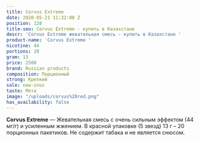 ```yaml
---
title: Corvus Extreme
date: 2020-05-21 11:32:00 Z
position: 128
title-seo: Corvus Extreme - купить в Казахстане
descr: 'Corvus Extreme жевательная смесь - купить в Казахстане '
product-name: 'Corvus Extreme '
nicotine: 44
portions: 20
gram: 13
price: 2500
brand: Russian products
composition: Порционный
strong: Крепкий
sale: new-snus
taste: Мята
image: "/uploads/corvus%20red.png"
has_availability: false
---
```


**Corvus Extreme** — Жевательная смесь с очень сильным эффектом (44 мг/г) и усиленным жжением. 
В красной упаковке (5 звезд) 13 г –  20 порционных пакетиков. 
Не содержит табака и не является снюсом.